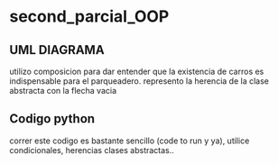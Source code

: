 # second_parcial_OOP

## UML DIAGRAMA
utilizo composicion para dar entender que la existencia de carros es indispensable para el parqueadero.
represento la herencia de la clase abstracta con la flecha vacia

## Codigo python
correr este codigo es bastante sencillo (code to run y ya), utilice condicionales, herencias clases abstractas.. 

